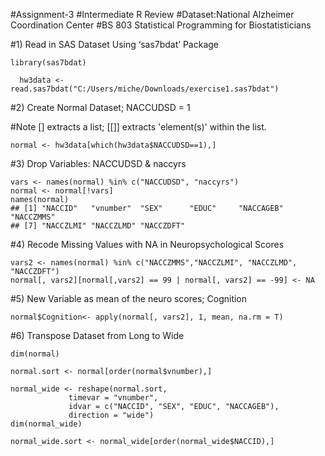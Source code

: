 #Assignment-3
#Intermediate R Review
#Dataset:National Alzheimer Coordination Center 
#BS 803 Statistical Programming for Biostatisticians

#1) Read in SAS Dataset Using ‘sas7bdat’ Package
```{r}
library(sas7bdat)

  hw3data <- read.sas7bdat("C:/Users/miche/Downloads/exercise1.sas7bdat")
```

#2) Create Normal Dataset; NACCUDSD = 1

#Note [] extracts a list; [[]] extracts 'element(s)' within the list. 

```{r}
normal <- hw3data[which(hw3data$NACCUDSD==1),]
```

#3) Drop Variables: NACCUDSD & naccyrs

```{r}
vars <- names(normal) %in% c("NACCUDSD", "naccyrs")
normal <- normal[!vars]
names(normal)
## [1] "NACCID"   "vnumber"  "SEX"      "EDUC"     "NACCAGEB" "NACCZMMS"
## [7] "NACCZLMI" "NACCZLMD" "NACCZDFT"
```

#4) Recode Missing Values with NA in Neuropsychological Scores

```{r}
vars2 <- names(normal) %in% c("NACCZMMS","NACCZLMI", "NACCZLMD", "NACCZDFT")
normal[, vars2][normal[,vars2] == 99 | normal[, vars2] == -99] <- NA
```

#5) New Variable as mean of the neuro scores; Cognition

```{r}
normal$Cognition<- apply(normal[, vars2], 1, mean, na.rm = T)
```

#6) Transpose Dataset from Long to Wide

```{r}
dim(normal) 

normal.sort <- normal[order(normal$vnumber),]

normal_wide <- reshape(normal.sort, 
             timevar = "vnumber",
             idvar = c("NACCID", "SEX", "EDUC", "NACCAGEB"),
             direction = "wide")
dim(normal_wide) 

normal_wide.sort <- normal_wide[order(normal_wide$NACCID),]
```


